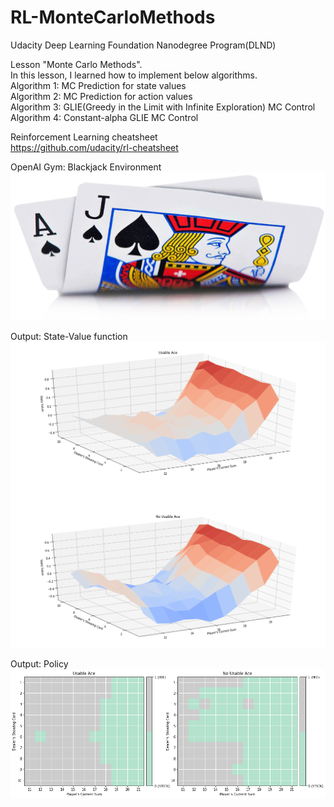 # RL-MonteCarloMethods
Udacity Deep Learning Foundation Nanodegree Program(DLND)  
  
Lesson "Monte Carlo Methods".  
In this lesson, I learned how to implement below algorithms.  
Algorithm 1: MC Prediction for state values  
Algorithm 2: MC Prediction for action values  
Algorithm 3: GLIE(Greedy in the Limit with Infinite Exploration) MC Control  
Algorithm 4: Constant-alpha GLIE MC Control  
  
  
Reinforcement Learning cheatsheet  
https://github.com/udacity/rl-cheatsheet  

OpenAI Gym: Blackjack Environment
![alt text](https://github.com/TakumaKawahara/RL-MonteCarloMethods/blob/master/blackjack.png)  
  

Output: State-Value function
![alt text](https://github.com/TakumaKawahara/RL-MonteCarloMethods/blob/master/state-value_function.png)  
  
Output: Policy
![alt text](https://github.com/TakumaKawahara/RL-MonteCarloMethods/blob/master/policy.png)  
  
